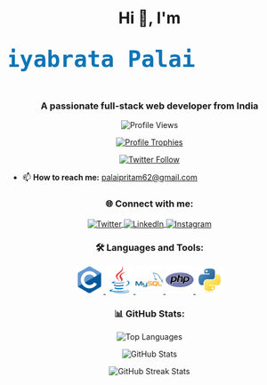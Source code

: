 <h1 align="center">
  Hi 👋, I'm  
  <span>
    <svg viewBox="0 0 500 100" xmlns="http://www.w3.org/2000/svg">
      <text x="0" y="70" fill="#0e75b6" font-size="40" font-family="monospace">
        <tspan id="text1">Pritam Priyabrata Palai</tspan>
        <animate attributeName="x" from="-500" to="0" dur="3s" fill="freeze" repeatCount="1" />
      </text>
    </svg>
  </span>
</h1>
<h3 align="center">A passionate full-stack web developer from India</h3>

<p align="center">
  <img src="https://komarev.com/ghpvc/?username=pritampriyabratapalai&label=Profile%20views&color=0e75b6&style=flat" alt="Profile Views" />
</p>

<p align="center">
  <a href="https://github.com/ryo-ma/github-profile-trophy">
    <img src="https://github-profile-trophy.vercel.app/?username=pritampriyabratapalai&margin-w=15&margin-h=15&column=7" alt="Profile Trophies" />
  </a>
</p>

<p align="center">
  <a href="https://twitter.com/palai_prit91218" target="_blank">
    <img src="https://img.shields.io/twitter/follow/palai_prit91218?logo=twitter&style=for-the-badge" alt="Twitter Follow" />
  </a>
</p>

- 📫 **How to reach me:** palaipritam62@gmail.com

<h3 align="center">🌐 Connect with me:</h3>
<p align="center">
  <a href="https://twitter.com/palai_prit91218" target="_blank">
    <img align="center" src="https://raw.githubusercontent.com/rahuldkjain/github-profile-readme-generator/master/src/images/icons/Social/twitter.svg" alt="Twitter" height="40" width="40" />
  </a>
  <a href="https://linkedin.com/in/pritam priyabrata palai" target="_blank">
    <img align="center" src="https://raw.githubusercontent.com/rahuldkjain/github-profile-readme-generator/master/src/images/icons/Social/linked-in-alt.svg" alt="LinkedIn" height="40" width="40" />
  </a>
  <a href="https://instagram.com/__pritam28__" target="_blank">
    <img align="center" src="https://raw.githubusercontent.com/rahuldkjain/github-profile-readme-generator/master/src/images/icons/Social/instagram.svg" alt="Instagram" height="40" width="40" />
  </a>
</p>

<h3 align="center">🛠️ Languages and Tools:</h3>
<p align="center">
  <a href="https://www.cprogramming.com/" target="_blank" rel="noreferrer">
    <img src="https://raw.githubusercontent.com/devicons/devicon/master/icons/c/c-original.svg" alt="C" width="50" height="50" />
  </a>
  <a href="https://www.java.com" target="_blank" rel="noreferrer">
    <img src="https://raw.githubusercontent.com/devicons/devicon/master/icons/java/java-original.svg" alt="Java" width="50" height="50" />
  </a>
  <a href="https://www.mysql.com/" target="_blank" rel="noreferrer">
    <img src="https://raw.githubusercontent.com/devicons/devicon/master/icons/mysql/mysql-original-wordmark.svg" alt="MySQL" width="50" height="50" />
  </a>
  <a href="https://www.php.net" target="_blank" rel="noreferrer">
    <img src="https://raw.githubusercontent.com/devicons/devicon/master/icons/php/php-original.svg" alt="PHP" width="50" height="50" />
  </a>
  <a href="https://www.python.org" target="_blank" rel="noreferrer">
    <img src="https://raw.githubusercontent.com/devicons/devicon/master/icons/python/python-original.svg" alt="Python" width="50" height="50" />
  </a>
</p>

<h3 align="center">📊 GitHub Stats:</h3>
<p align="center">
  <img src="https://github-readme-stats.vercel.app/api/top-langs?username=pritampriyabratapalai&show_icons=true&locale=en&layout=compact" alt="Top Languages" />
</p>
<p align="center">
  <img src="https://github-readme-stats.vercel.app/api?username=pritampriyabratapalai&show_icons=true&locale=en" alt="GitHub Stats" />
</p>
<p align="center">
  <img src="https://github-readme-streak-stats.herokuapp.com/?user=pritampriyabratapalai" alt="GitHub Streak Stats" />
</p>
